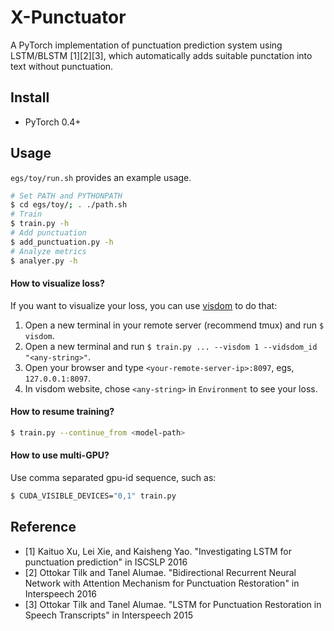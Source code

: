 # X-Punctuator
A PyTorch implementation of punctuation prediction system using LSTM/BLSTM [1][2][3], which automatically adds suitable punctation into text without punctuation.

## Install
- PyTorch 0.4+

## Usage
`egs/toy/run.sh` provides an example usage.
```bash
# Set PATH and PYTHONPATH
$ cd egs/toy/; . ./path.sh
# Train
$ train.py -h
# Add punctuation
$ add_punctuation.py -h
# Analyze metrics
$ analyer.py -h
```

#### How to visualize loss?
If you want to visualize your loss, you can use [visdom](https://github.com/facebookresearch/visdom) to do that:
1. Open a new terminal in your remote server (recommend tmux) and run `$ visdom`.
2. Open a new terminal and run `$ train.py ... --visdom 1 --vidsdom_id "<any-string>"`.
3. Open your browser and type `<your-remote-server-ip>:8097`, egs, `127.0.0.1:8097`.
4. In visdom website, chose `<any-string>` in `Environment` to see your loss.
#### How to resume training?
```bash
$ train.py --continue_from <model-path>
```
#### How to use multi-GPU?
Use comma separated gpu-id sequence, such as:
```bash
$ CUDA_VISIBLE_DEVICES="0,1" train.py
```

## Reference
- [1] Kaituo Xu, Lei Xie, and Kaisheng Yao. "Investigating LSTM for punctuation prediction" in ISCSLP 2016
- [2] Ottokar Tilk and Tanel Alumae. "Bidirectional Recurrent Neural Network with Attention Mechanism for Punctuation Restoration" in Interspeech 2016
- [3] Ottokar Tilk and Tanel Alumae. "LSTM for Punctuation Restoration in Speech Transcripts" in Interspeech 2015

